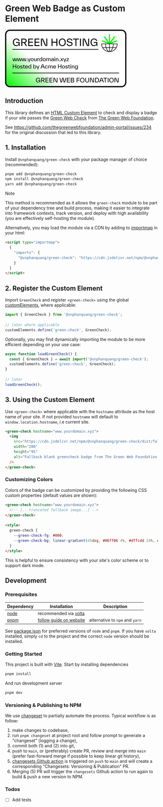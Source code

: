 # Green Web Badge as Custom Element

![green badge example](https://raw.githubusercontent.com/vnphanquang/green-check/main/.github/green.svg)

## Introduction

This library defines an [HTML Custom Element](https://developer.mozilla.org/en-US/docs/Web/API/Web_components) to check and display a badge if your site passes the [Green Web Check][greenwebcheck] from [The Green Web Foundation][greenwebfoundation].

See https://github.com/thegreenwebfoundation/admin-portal/issues/234 for the original discussion that led to this library.

## 1. Installation

Install `@vnphanquang/green-check` with your package manager of choice (recommended):

```bash
pnpm add @vnphanquang/green-check
npm install @vnphanquang/green-check
yarn add @vnphanquang/green-check
```

> [!NOTE]
> This method is recommended as it allows the `green-check` module to be part of your dependency tree and build process, making it easier to integrate into framework contexts, track version, and deploy with high availability (you are effectively self-hosting the module).

Alternatively, you may load the module via a CDN by adding to [importmap](https://developer.mozilla.org/en-US/docs/Web/HTML/Element/script/type/importmap) in your html:

```html
<script type="importmap">
  {
    "imports": {
      "@vnphanquang/green-check": "https://cdn.jsdelivr.net/npm/@vnphanquang/green-check/dist/index.js"
    }
  }
</script>
```

## 2. Register the Custom Element

Import `GreenCheck` and register `<green-check>` using the global [customElements](https://developer.mozilla.org/en-US/docs/Web/API/Window/customElements), where applicable:

```javascript
import { GreenCheck } from '@vnphanquang/green-check';

// later where applicable
customElements.define('green-check', GreenCheck);
```

Optionally, you may find dynamically importing the module to be more efficient depending on your use case:

```javascript
async function loadGreenCheck() {
  const { GreenCheck } = await import('@vnphanquang/green-check');
  customElements.define('green-check', GreenCheck);
}

// later
loadGreenCheck();
```

## 3. Using the Custom Element

Use `<green-check>` where applicable with the `hostname` attribute as the host name of your
site. If not provided `hostname` will default to `window.location.hostname`, i.e current site.

```html
<green-check hostname="www.yourdomain.xyz">
  <img
    src="https://cdn.jsdelivr.net/npm/@vnphanquang/green-check/dist/fallback.svg"
    width="200"
    height="95"
    alt="Fallback blank greencheck badge from The Green Web Foundation, in case JS is not (yet) available"
  />
</green-check>
```

### Customizing Colors

Colors of the badge can be customized by providing the following CSS custom properties (default values are shown):

```html
<green-check hostname="www.yourdomain.xyz">
  <!-- [...truncated fallback image...] -->
</green-check>

<style>
  green-check {
    --green-check-fg: #000;
    --green-check-bg: linear-gradient(45deg, #06ff06 4%, #dffcdd 24%, #fff 32%);
  }
</style>
```

This is helpful to ensure consistency with your site's color scheme or to support dark mode.

## Development

### Prerequisites

| Dependency | Installation                            | Description                     |
| ---------- | --------------------------------------- | ------------------------------- |
| [node]     | recommended via [volta]                 |                                 |
| [pnpm]     | [follow guide on website][pnpm.install] | alternative to `npm` and `yarn` |

See [package.json] for preferred versions of `node` and `pnpm`. If you have `volta` installed, simply `cd` to the project and the correct `node` version should be installed.

### Getting Started

This project is built with [Vite](https://vitejs.dev/). Start by installing dependencies

```bash
pnpm install
```

And run development server

```bash
pnpm dev
```

### Versioning & Publishing to NPM

We use [changeset] to partially automate the process. Typical workflow is as follow:

1. make changes to codebase,
2. run `pnpm changeset` at project root and follow prompt to generate a "changeset" (logging a change),
3. commit both (1) and (2) into git,
4. push to `main`, or (preferably) create PR, review and merge into `main` (prefer fast-forward merge if possible to keep linear git history),
5. [changesets Github action](./.github/workflows/changesets.yaml) is triggered on `push` to `main` and will create a corresponding "Changesets: Versioning & Publication" PR.
6. Merging (5) PR will trigger the `changesets` Github action to run again to build & push a new version to NPM.

### Todos

- [ ] Add tests

[greenwebfoundation]: https://www.thegreenwebfoundation.org
[greenwebcheck]: https://www.thegreenwebfoundation.org/green-web-check
[node]: https://nodejs.org/en/
[volta]: https://volta.sh/
[pnpm]: https://pnpm.io/
[pnpm.install]: https://pnpm.io/installation
[changeset]: https://github.com/changesets/changesets
[package.json]: ./package.json

